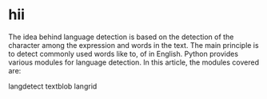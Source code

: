 # hii
The idea behind language detection is based on the detection of the character among the expression and words in the text. The main principle is to detect commonly used words like to, of in English. Python provides various modules for language detection. In this article, the modules covered are:

langdetect
textblob
langrid
